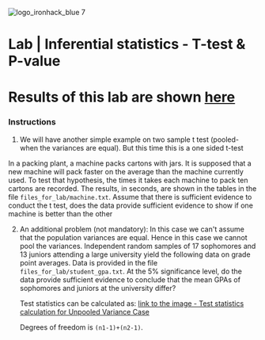 ![logo_ironhack_blue 7](https://user-images.githubusercontent.com/23629340/40541063-a07a0a8a-601a-11e8-91b5-2f13e4e6b441.png)

# Lab | Inferential statistics - T-test & P-value

# Results of this lab are shown [here](https://github.com/ainaraguerraf/Ironhack_labs/blob/main/UNIT%207%20-%20ML/4.%20lab-t-tests-p-values/Lab%20-%20T-test%20p-values%20-%20Ainara.ipynb)

### Instructions

1. We will have another simple example on two sample t test (pooled- when the variances are equal). But this time this is a one sided t-test

In a packing plant, a machine packs cartons with jars. It is supposed that a new machine will pack faster on the average than the machine currently used. To test that hypothesis, the times it takes each machine to pack ten cartons are recorded. The results, in seconds, are shown in the tables in the file `files_for_lab/machine.txt`.
Assume that there is sufficient evidence to conduct the t test, does the data provide sufficient evidence to show if one machine is better than the other

2. An additional problem (not mandatory): In this case we can't assume that the population variances are equal. Hence in this case we cannot pool the variances.
   Independent random samples of 17 sophomores and 13 juniors attending a large university yield the following data on grade point averages. Data is provided in the file `files_for_lab/student_gpa.txt`.
   At the 5% significance level, do the data provide sufficient evidence to conclude that the mean GPAs of sophomores and juniors at the university differ?

   Test statistics can be calculated as: [link to the image - Test statistics calculation for Unpooled Variance Case](https://education-team-2020.s3-eu-west-1.amazonaws.com/data-analytics/7.04/7.04-unpooled_variances.png)

   Degrees of freedom is `(n1-1)+(n2-1)`.
